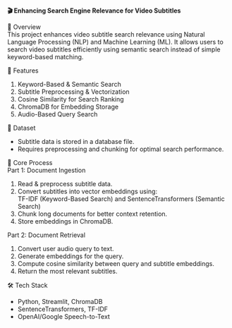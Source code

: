 **🎬 Enhancing Search Engine Relevance for Video Subtitles**

📌 Overview     
This project enhances video subtitle search relevance using Natural Language Processing (NLP) and Machine Learning (ML). It allows users to search video subtitles efficiently using semantic search instead of simple keyword-based matching.   
   
🚀 Features   
1. Keyword-Based & Semantic Search
2. Subtitle Preprocessing & Vectorization
3. Cosine Similarity for Search Ranking
4. ChromaDB for Embedding Storage
5. Audio-Based Query Search

📂 Dataset    
- Subtitle data is stored in a database file.
- Requires preprocessing and chunking for optimal search performance.

🔑 Core Process    
Part 1: Document Ingestion     
1. Read & preprocess subtitle data.
2. Convert subtitles into vector embeddings using:  
    TF-IDF (Keyword-Based Search) and 
    SentenceTransformers (Semantic Search)
3. Chunk long documents for better context retention.
4. Store embeddings in ChromaDB.    

Part 2: Document Retrieval
1. Convert user audio query to text.
2. Generate embeddings for the query.
3. Compute cosine similarity between query and subtitle embeddings.
4. Return the most relevant subtitles.

🛠️ Tech Stack
- Python, Streamlit, ChromaDB
- SentenceTransformers, TF-IDF
- OpenAI/Google Speech-to-Text
